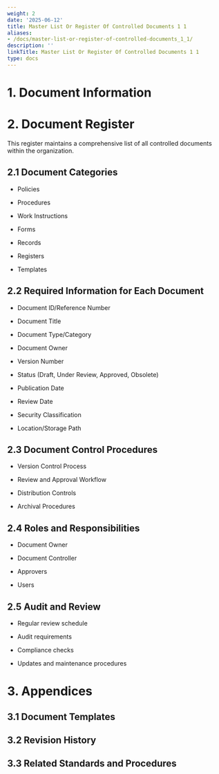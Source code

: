 ```yaml
---
weight: 2
date: '2025-06-12'
title: Master List Or Register Of Controlled Documents 1 1
aliases:
- /docs/master-list-or-register-of-controlled-documents_1_1/
description: ''
linkTitle: Master List Or Register Of Controlled Documents 1 1
type: docs
---
```


# 1. Document Information

<!-- Unsupported block type: table -->

# 2. Document Register

This register maintains a comprehensive list of all controlled documents within the organization.

## 2.1 Document Categories

- Policies

- Procedures

- Work Instructions

- Forms

- Records

- Registers

- Templates

## 2.2 Required Information for Each Document

- Document ID/Reference Number

- Document Title

- Document Type/Category

- Document Owner

- Version Number

- Status (Draft, Under Review, Approved, Obsolete)

- Publication Date

- Review Date

- Security Classification

- Location/Storage Path

## 2.3 Document Control Procedures

- Version Control Process

- Review and Approval Workflow

- Distribution Controls

- Archival Procedures

## 2.4 Roles and Responsibilities

- Document Owner

- Document Controller

- Approvers

- Users

## 2.5 Audit and Review

- Regular review schedule

- Audit requirements

- Compliance checks

- Updates and maintenance procedures

# 3. Appendices

## 3.1 Document Templates

## 3.2 Revision History

## 3.3 Related Standards and Procedures